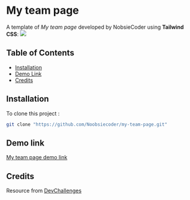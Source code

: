 # My team page

A template of *My team page* developed by NobsieCoder using **Tailwind CSS**:
![](https://firebasestorage.googleapis.com/v0/b/devchallenges-1234.appspot.com/o/challengesDesigns%2FmyTeamThumbnail.png?alt=media&token=3dc1bba0-52b9-440d-8a54-fa31ec7c84d8) 

## Table of Contents

- [Installation](#installation)
- [Demo Link](#demo-link)
- [Credits](#Credits)

## Installation

To clone this project :

```bash
git clone "https://github.com/Noobsiecoder/my-team-page.git"
```

## Demo link
[My team page demo link](https://noobsiecoder.github.io/my-team-page/)

## Credits
Resource from [DevChallenges](https://devchallenges.io/)